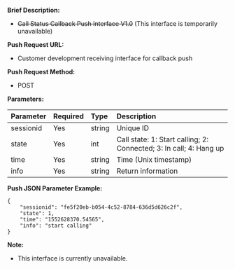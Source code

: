 

**Brief Description:**

- ~~Call Status Callback Push Interface V1.0~~ (This interface is temporarily unavailable)

**Push Request URL:**
- Customer development receiving interface for callback push

**Push Request Method:**
- POST

**Parameters:**

| Parameter | Required | Type   | Description              |
|:----------|:---------|:-------|:-------------------------|
| sessionid | Yes      | string | Unique ID                |
| state     | Yes      | int    | Call state: 1: Start calling; 2: Connected; 3: In call; 4: Hang up |
| time      | Yes      | string | Time (Unix timestamp)    |
| info      | Yes      | string | Return information       |

**Push JSON Parameter Example:**

```
{
    "sessionid": "fe5f20eb-b054-4c52-8784-636d5d626c2f",
    "state": 1,
    "time": "1552628370.54565",
    "info": "start calling"
}
```

**Note:**
- This interface is currently unavailable.